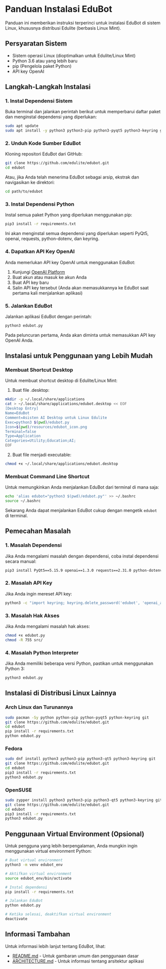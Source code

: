 # Panduan Instalasi EduBot

Panduan ini memberikan instruksi terperinci untuk instalasi EduBot di sistem Linux, khususnya distribusi Edulite (berbasis Linux Mint).

## Persyaratan Sistem

- Sistem operasi Linux (dioptimalkan untuk Edulite/Linux Mint)
- Python 3.6 atau yang lebih baru
- pip (Pengelola paket Python)
- API key OpenAI

## Langkah-Langkah Instalasi

### 1. Instal Dependensi Sistem

Buka terminal dan jalankan perintah berikut untuk memperbarui daftar paket dan menginstal dependensi yang diperlukan:

```bash
sudo apt update
sudo apt install -y python3 python3-pip python3-pyqt5 python3-keyring git
```

### 2. Unduh Kode Sumber EduBot

Kloning repositori EduBot dari GitHub:

```bash
git clone https://github.com/edulite/edubot.git
cd edubot
```

Atau, jika Anda telah menerima EduBot sebagai arsip, ekstrak dan navigasikan ke direktori:

```bash
cd path/to/edubot
```

### 3. Instal Dependensi Python

Instal semua paket Python yang diperlukan menggunakan pip:

```bash
pip3 install -r requirements.txt
```

Ini akan menginstal semua dependensi yang diperlukan seperti PyQt5, openai, requests, python-dotenv, dan keyring.

### 4. Dapatkan API Key OpenAI

Anda memerlukan API key OpenAI untuk menggunakan EduBot:

1. Kunjungi [OpenAI Platform](https://platform.openai.com/api-keys)
2. Buat akun atau masuk ke akun Anda
3. Buat API key baru
4. Salin API key tersebut (Anda akan memasukkannya ke EduBot saat pertama kali menjalankan aplikasi)

### 5. Jalankan EduBot

Jalankan aplikasi EduBot dengan perintah:

```bash
python3 edubot.py
```

Pada peluncuran pertama, Anda akan diminta untuk memasukkan API key OpenAI Anda.

## Instalasi untuk Penggunaan yang Lebih Mudah

### Membuat Shortcut Desktop

Untuk membuat shortcut desktop di Edulite/Linux Mint:

1. Buat file .desktop:

```bash
mkdir -p ~/.local/share/applications
cat > ~/.local/share/applications/edubot.desktop << EOF
[Desktop Entry]
Name=EduBot
Comment=Asisten AI Desktop untuk Linux Edulite
Exec=python3 $(pwd)/edubot.py
Icon=$(pwd)/resources/edubot_icon.png
Terminal=false
Type=Application
Categories=Utility;Education;AI;
EOF
```

2. Buat file menjadi executable:

```bash
chmod +x ~/.local/share/applications/edubot.desktop
```

### Membuat Command Line Shortcut

Untuk memungkinkan Anda menjalankan EduBot dari terminal di mana saja:

```bash
echo 'alias edubot="python3 $(pwd)/edubot.py"' >> ~/.bashrc
source ~/.bashrc
```

Sekarang Anda dapat menjalankan EduBot cukup dengan mengetik `edubot` di terminal.

## Pemecahan Masalah

### 1. Masalah Dependensi

Jika Anda mengalami masalah dengan dependensi, coba instal dependensi secara manual:

```bash
pip3 install PyQt5==5.15.9 openai==1.3.0 requests==2.31.0 python-dotenv==1.0.0 keyring==24.2.0
```

### 2. Masalah API Key

Jika Anda ingin mereset API key:

```bash
python3 -c "import keyring; keyring.delete_password('edubot', 'openai_api_key')"
```

### 3. Masalah Hak Akses

Jika Anda mengalami masalah hak akses:

```bash
chmod +x edubot.py
chmod -R 755 src/
```

### 4. Masalah Python Interpreter

Jika Anda memiliki beberapa versi Python, pastikan untuk menggunakan Python 3:

```bash
python3 edubot.py
```

## Instalasi di Distribusi Linux Lainnya

### Arch Linux dan Turunannya

```bash
sudo pacman -Sy python python-pip python-pyqt5 python-keyring git
git clone https://github.com/edulite/edubot.git
cd edubot
pip install -r requirements.txt
python edubot.py
```

### Fedora

```bash
sudo dnf install python3 python3-pip python3-qt5 python3-keyring git
git clone https://github.com/edulite/edubot.git
cd edubot
pip3 install -r requirements.txt
python3 edubot.py
```

### OpenSUSE

```bash
sudo zypper install python3 python3-pip python3-qt5 python3-keyring git
git clone https://github.com/edulite/edubot.git
cd edubot
pip3 install -r requirements.txt
python3 edubot.py
```

## Penggunaan Virtual Environment (Opsional)

Untuk pengguna yang lebih berpengalaman, Anda mungkin ingin menggunakan virtual environment Python:

```bash
# Buat virtual environment
python3 -m venv edubot_env

# Aktifkan virtual environment
source edubot_env/bin/activate

# Instal dependensi
pip install -r requirements.txt

# Jalankan EduBot
python edubot.py

# Ketika selesai, deaktifkan virtual environment
deactivate
```

## Informasi Tambahan

Untuk informasi lebih lanjut tentang EduBot, lihat:

- [README.md](../README.md) - Untuk gambaran umum dan penggunaan dasar
- [ARCHITECTURE.md](ARCHITECTURE.md) - Untuk informasi tentang arsitektur aplikasi 